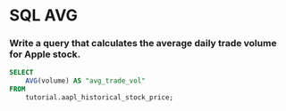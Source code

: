 # SQL AVG

### Write a query that calculates the average daily trade volume for Apple stock.
```sql
SELECT
    AVG(volume) AS "avg_trade_vol"
FROM
    tutorial.aapl_historical_stock_price;
```